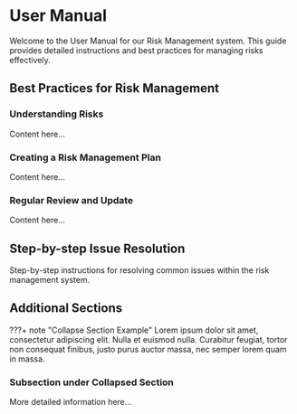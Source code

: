 # User Manual

Welcome to the User Manual for our Risk Management system. This guide provides detailed instructions and best practices for managing risks effectively.

## Best Practices for Risk Management

### Understanding Risks

Content here...

### Creating a Risk Management Plan

Content here...

### Regular Review and Update

Content here...

## Step-by-step Issue Resolution

Step-by-step instructions for resolving common issues within the risk management system.

## Additional Sections

???+ note "Collapse Section Example"
    Lorem ipsum dolor sit amet, consectetur adipiscing elit. Nulla et euismod nulla. Curabitur feugiat, tortor non consequat finibus, justo purus auctor massa, nec semper lorem quam in massa.

### Subsection under Collapsed Section

More detailed information here...
